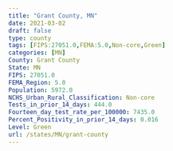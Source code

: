 ```yaml
---
title: "Grant County, MN"
date: 2021-03-02
draft: false
type: county
tags: [FIPS:27051.0,FEMA:5.0,Non-core,Green]
categories: [MN]
County: Grant County
State: MN
FIPS: 27051.0
FEMA_Region: 5.0
Population: 5972.0
NCHS_Urban_Rural_Classification: Non-core
Tests_in_prior_14_days: 444.0
Fourteen_day_test_rate_per_100000: 7435.0
Percent_Positivity_in_prior_14_days: 0.016
Level: Green
url: /states/MN/grant-county
---
```



